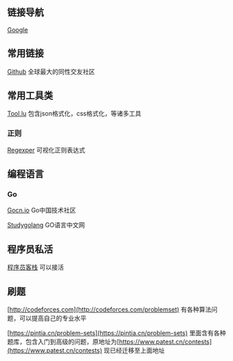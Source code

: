 ## 链接导航

[Google](https://www.google.com)

## 常用链接

[Github](https://github.com/) 全球最大的同性交友社区

## 常用工具类

[Tool.lu](https://tool.lu/) 包含json格式化，css格式化，等诸多工具

### 正则

[Regexper](https://regexper.com/#%5B%5Cw-.%5D%2B%40%5B%5Cw-%5D%2B%28.%5B%5Cw_-%5D%2B%29%2B) 可视化正则表达式

## 编程语言

### Go

[Gocn.io](https://gocn.io/) Go中国技术社区

[Studygolang](https://studygolang.com/) GO语言中文网

## 程序员私活

[程序员客栈](https://www.proginn.com/) 可以接活

## 刷题

[http://codeforces.com](http://codeforces.com/problemset) 有各种算法问题，可以提高自己的专业水平

[https://pintia.cn/problem-sets](https://pintia.cn/problem-sets) 里面含有各种题库，包含入门到高级的问题，原地址为[https://www.patest.cn/contests](https://www.patest.cn/contests) 现已经迁移至上面地址

